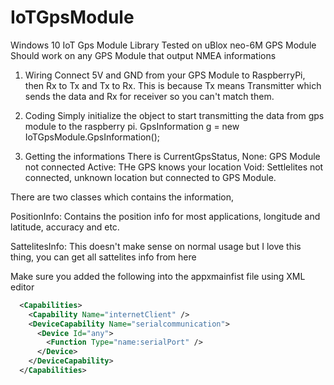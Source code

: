 # IoTGpsModule
Windows 10 IoT Gps Module Library
Tested on uBlox neo-6M GPS Module
Should work on any GPS Module that output NMEA informations

1. Wiring
Connect 5V and GND from your GPS Module to RaspberryPi, then Rx to Tx and Tx to Rx. 
This is because Tx means Transmitter which sends the data and Rx for receiver so you can't match them.

2. Coding
Simply initialize the object to start transmitting the data from gps module to the raspberry pi.
GpsInformation g = new IoTGpsModule.GpsInformation();

3. Getting the informations
There is CurrentGpsStatus, 
None: GPS Module not connected
Active: THe GPS knows your location
Void: Settlelites not connected, unknown location but connected to GPS Module.

There are two classes which contains the information, 

PositionInfo: Contains the position info for most applications, longitude and latitude, accuracy and etc.

SattelitesInfo: This doesn't make sense on normal usage but I love this thing, you can get all sattelites info from here

Make sure you added the following into the appxmainfist file using XML editor

```xml
  <Capabilities>
    <Capability Name="internetClient" />
    <DeviceCapability Name="serialcommunication">
      <Device Id="any">
        <Function Type="name:serialPort" />
      </Device>
    </DeviceCapability>
  </Capabilities>
```
